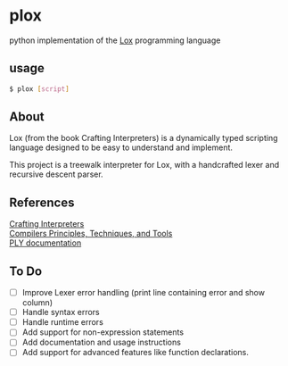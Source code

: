 # plox
python implementation of the [Lox](https://craftinginterpreters.com/the-lox-language.html) programming language 

## usage
```sh
$ plox [script]
```

## About 
Lox (from the book Crafting Interpreters) is a dynamically typed scripting language designed to be easy to understand and implement.  

This project is a treewalk interpreter for Lox, with a handcrafted lexer and recursive descent parser.  

## References
[Crafting Interpreters](https://craftinginterpreters.com/)  
[Compilers Principles, Techniques, and Tools](https://www.amazon.in/Compilers-2e-Aho/dp/9332518661/ref=sr_1_1?crid=102BX5D3670H2&dib=eyJ2IjoiMSJ9.sZDFB1B_6Fylm6ggOLMgeQ.kPJtxpRyr7W0IIaa4tEUHgAa2MJPrf35HMjO2Ald03I&dib_tag=se&keywords=compileres&qid=1735748598&sprefix=compil%2Caps%2C737&sr=8-1)  
[PLY documentation](https://www.dabeaz.com/ply/ply.html)  

## To Do
- [ ] Improve Lexer error handling (print line containing error and show column)
- [ ] Handle syntax errors
- [ ] Handle runtime errors
- [ ] Add support for non-expression statements
- [ ] Add documentation and usage instructions
- [ ] Add support for advanced features like function declarations.
